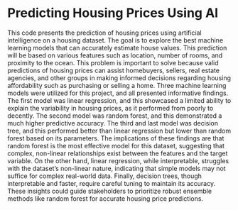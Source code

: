 # Predicting Housing Prices Using AI

This code presents the prediction of housing prices using artificial intelligence on a housing dataset. The goal is to explore the best machine learning models that can accurately estimate house values. This prediction will be based on various features such as location, number of rooms, and proximity to the ocean. This problem is important to solve because valid predictions of housing prices can assist homebuyers, sellers, real estate agencies, and other groups in making informed decisions regarding housing affordability such as purchasing or selling a home. Three machine learning models were utilized for this project, and all presented informative findings. The first model was linear regression, and this showcased a limited ability to explain the variability in housing prices, as it performed from poorly to decently. The second model was random forest, and this demonstrated a much higher predictive accuracy. The third and last model was decision tree, and this performed better than linear regression but lower than random forest based on its parameters. The implications of these findings are that random forest is the most effective model for this dataset, suggesting that complex, non-linear relationships exist between the features and the target variable. On the other hand, linear regression, while interpretable, struggles with the dataset’s non-linear nature, indicating that simple models may not suffice for complex real-world data. Finally, decision trees, though interpretable and faster, require careful tuning to maintain its accuracy. These insights could guide stakeholders to prioritize robust ensemble methods like random forest for accurate housing price predictions. 
